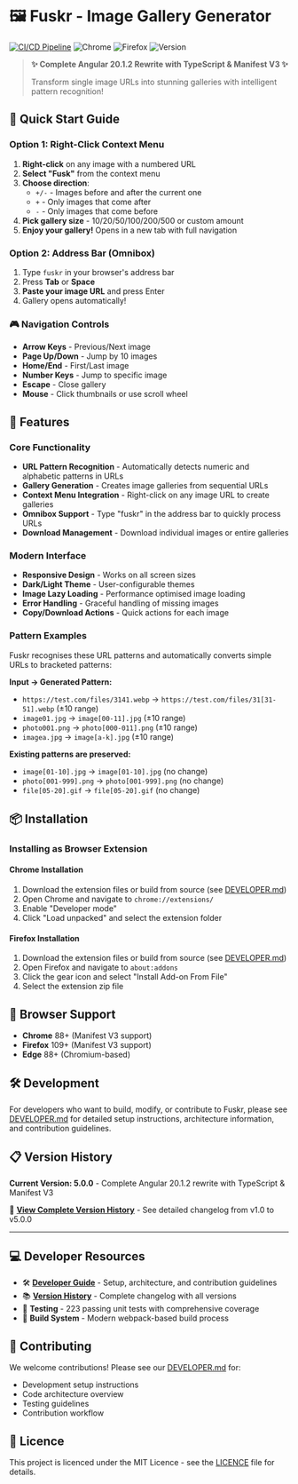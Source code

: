 # 🖼️ Fuskr - Image Gallery Generator

[![CI/CD Pipeline](https://github.com/DanAtkinson/Fuskr/actions/workflows/ci.yml/badge.svg)](https://github.com/DanAtkinson/Fuskr/actions/workflows/ci.yml)
![Chrome](https://img.shields.io/badge/Chrome-88+-green.svg)
![Firefox](https://img.shields.io/badge/Firefox-109+-orange.svg)
![Version](https://img.shields.io/badge/version-5.0.0-blue.svg)

> **✨ Complete Angular 20.1.2 Rewrite with TypeScript & Manifest V3 ✨**
>
> Transform single image URLs into stunning galleries with intelligent pattern recognition!

## 🚀 Quick Start Guide

### Option 1: Right-Click Context Menu
1. **Right-click** on any image with a numbered URL
2. **Select "Fusk"** from the context menu  
3. **Choose direction**:
   - `+/-` - Images before and after the current one
   - `+` - Only images that come after  
   - `-` - Only images that come before
4. **Pick gallery size** - 10/20/50/100/200/500 or custom amount
5. **Enjoy your gallery!** Opens in a new tab with full navigation

### Option 2: Address Bar (Omnibox)
1. Type `fuskr` in your browser's address bar
2. Press **Tab** or **Space**  
3. **Paste your image URL** and press Enter
4. Gallery opens automatically!

### 🎮 Navigation Controls
- **Arrow Keys** - Previous/Next image
- **Page Up/Down** - Jump by 10 images
- **Home/End** - First/Last image  
- **Number Keys** - Jump to specific image
- **Escape** - Close gallery
- **Mouse** - Click thumbnails or use scroll wheel

## 🎯 Features

### Core Functionality
- **URL Pattern Recognition** - Automatically detects numeric and alphabetic patterns in URLs
- **Gallery Generation** - Creates image galleries from sequential URLs
- **Context Menu Integration** - Right-click on any image URL to create galleries
- **Omnibox Support** - Type "fuskr" in the address bar to quickly process URLs
- **Download Management** - Download individual images or entire galleries

### Modern Interface
- **Responsive Design** - Works on all screen sizes
- **Dark/Light Theme** - User-configurable themes
- **Image Lazy Loading** - Performance optimised image loading
- **Error Handling** - Graceful handling of missing images
- **Copy/Download Actions** - Quick actions for each image

### Pattern Examples
Fuskr recognises these URL patterns and automatically converts simple URLs to bracketed patterns:

**Input → Generated Pattern:**
- `https://test.com/files/3141.webp` → `https://test.com/files/31[31-51].webp` (±10 range)
- `image01.jpg` → `image[00-11].jpg` (±10 range)
- `photo001.png` → `photo[000-011].png` (±10 range)
- `imagea.jpg` → `image[a-k].jpg` (±10 range)

**Existing patterns are preserved:**
- `image[01-10].jpg` → `image[01-10].jpg` (no change)
- `photo[001-999].png` → `photo[001-999].png` (no change)
- `file[05-20].gif` → `file[05-20].gif` (no change)

## 📦 Installation

### Installing as Browser Extension

#### Chrome Installation
1. Download the extension files or build from source (see [DEVELOPER.md](DEVELOPER.md))
2. Open Chrome and navigate to `chrome://extensions/`
3. Enable "Developer mode"
4. Click "Load unpacked" and select the extension folder

#### Firefox Installation
1. Download the extension files or build from source (see [DEVELOPER.md](DEVELOPER.md))
2. Open Firefox and navigate to `about:addons`
3. Click the gear icon and select "Install Add-on From File"
4. Select the extension zip file

## 📱 Browser Support

- **Chrome** 88+ (Manifest V3 support)
- **Firefox** 109+ (Manifest V3 support)
- **Edge** 88+ (Chromium-based)

## 🛠️ Development

For developers who want to build, modify, or contribute to Fuskr, please see [DEVELOPER.md](DEVELOPER.md) for detailed setup instructions, architecture information, and contribution guidelines.

## 📋 Version History

**Current Version: 5.0.0** - Complete Angular 20.1.2 rewrite with TypeScript & Manifest V3

🔗 **[View Complete Version History](HISTORY.md)** - See detailed changelog from v1.0 to v5.0.0

---

## 💻 Developer Resources

- 🛠️ **[Developer Guide](DEVELOPER.md)** - Setup, architecture, and contribution guidelines  
- 📚 **[Version History](HISTORY.md)** - Complete changelog with all versions
- 🧪 **Testing** - 223 passing unit tests with comprehensive coverage
- 🔧 **Build System** - Modern webpack-based build process

## 🤝 Contributing

We welcome contributions! Please see our [DEVELOPER.md](DEVELOPER.md) for:
- Development setup instructions
- Code architecture overview  
- Testing guidelines
- Contribution workflow

## 📄 Licence

This project is licenced under the MIT Licence - see the [LICENCE](LICENCE) file for details.

